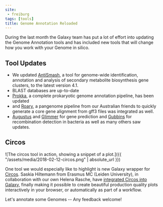 ```yaml
---
site:
 - freiburg
tags: [tools]
title: Genome Annotation Reloaded
---
```


During the last month the Galaxy team has put a lot of effort into updating the Genome Annotation tools and has included new tools that will change how you work with your Genome in silico.

## Tool Updates

- We updated <a target="_top" href="https://galaxy.uni-freiburg.de/root?tool_id=toolshed.g2.bx.psu.edu/repos/bgruening/antismash/antismash/4.1">AntiSmash</a>, a tool for genome-wide identification, annotation and analysis of secondary metabolite biosynthesis gene clusters, to the latest version 4.1.
- BLAST databases are up-to-date
- <a target="_top" href="https://galaxy.uni-freiburg.de/root?tool_id=toolshed.g2.bx.psu.edu/repos/crs4/prokka/prokka/1.12.0">Prokka</a>, a complete prokaryotic genome annotation pipeline, has been updated
- and <a target="_top" href="https://galaxy.uni-freiburg.de/root?tool_id=toolshed.g2.bx.psu.edu/repos/iuc/roary/roary/3.10.2">Roary</a>, a pangenome pipeline from our Australian friends to quickly generate a core gene alignment from gff3 files was integrated as well.
- <a target="_top" href="https://galaxy.uni-freiburg.de/root?tool_id=toolshed.g2.bx.psu.edu/repos/bgruening/augustus/augustus/3.2.3">Augustus</a> and <a target="_top" href="https://galaxy.uni-freiburg.de/root?tool_id=toolshed.g2.bx.psu.edu/repos/bgruening/glimmer3/glimmer_knowlegde-based/0.2">Glimmer</a> for gene prediction and <a target="_top" href="https://galaxy.uni-freiburg.de/root?tool_id=toolshed.g2.bx.psu.edu/repos/iuc/gubbins/gubbins/0.1.0">Gubbins</a> for recombination detection in bacteria as well as many others saw updates.

## Circos

![The circos tool in action, showing a snippet of a plot.]({{ "/assets/media/2018-02-12-circos.png" | absolute_url }})

One tool we would especially like to highlight is new Galaxy wrapper for [Circos](https://genome.cshlp.org/content/19/9/1639).
Saskia Hiltemann from Erasmus MC (Leiden University), in collaboration with our own Helena Rasche, have <a target="_top" href="https://galaxy.uni-freiburg.de/root?tool_id=toolshed.g2.bx.psu.edu/repos/iuc/circos/circgraph/0.9-RC2">integrated Circos into Galaxy</a>, finally making it
possible to create beautiful production quality plots interactively in your browser, or automatically as part of a workflow.

Let's annotate some Genomes -- Any feedback welcome!
